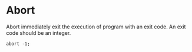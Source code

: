 # Abort

Abort immediately exit the execution of program with an exit code. An exit code should be an integer.

```butter
abort -1;
```
